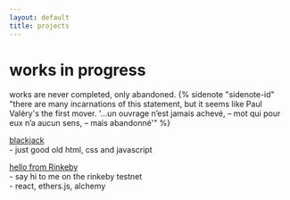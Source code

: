 ```yaml
---
layout: default
title: projects
---
```


<h1 class="content-listing-header sans">works in progress </h1>
works are never completed, only abandoned. {% sidenote "sidenote-id" "there are many incarnations of this statement, but it seems like Paul Valéry's the first mover. '...un ouvrage n’est jamais achevé, – mot qui pour eux n’a aucun sens, – mais abandonné'" %} 

<p> 
    <a href="https://nondescryptid.github.io/scrimba-blackjack/"> blackjack </a> 
    <br>
    - just good old html, css and javascript
</p> 
<p>
    <a href="https://wave-at-tomo-nondescryptid.vercel.app/"> hello from Rinkeby </a>
    <br>
    - say hi to me on the rinkeby testnet <br>
    - react, ethers.js, alchemy
</p> 

